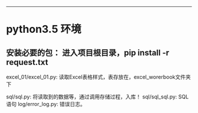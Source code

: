 ---
# python3.5 环境
## 安装必要的包： 进入项目根目录，pip install -r request.txt
excel_01/excel_01.py: 读取Excel表格样式，表存放在，excel_worerbook文件夹下

sql/sql.py: 将读取到的数据等，通过调用存储过程，入库！
sql/sql_sql.py: SQL 语句
log/error_log.py: 错误日志。
